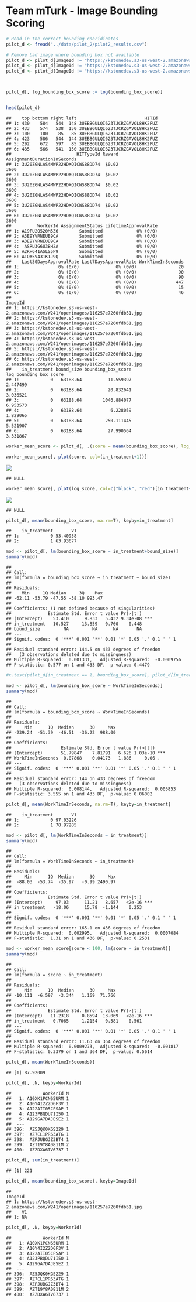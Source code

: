 Team mTurk - Image Bounding Scoring
================

``` r
# Read in the correct bounding cooridinates
pilot_d <- fread("../data/pilot_2/pilot2_results.csv")

# Remove bad image where bounding box not available
pilot_d <- pilot_d[ImageId != "https://kstonedev.s3-us-west-2.amazonaws.com/W241/openimages/104b3a47edc67285.jpg",]
pilot_d <- pilot_d[ImageId != "https://kstonedev.s3-us-west-2.amazonaws.com/W241/openimages/1002f337f91b7932.jpg",]
pilot_d <- pilot_d[ImageId != "https://kstonedev.s3-us-west-2.amazonaws.com/W241/openimages/1271622877a21c47.jpg",]



pilot_d[, log_bounding_box_score := log(bounding_box_score)]


head(pilot_d)
```

    ##    top bottom right left                          HITId
    ## 1: 430    584   544  148 3UEBBGULQI623TJCRZGAVOL8HK2FUZ
    ## 2: 433    574   538  150 3UEBBGULQI623TJCRZGAVOL8HK2FUZ
    ## 3: 100    100    85   85 3UEBBGULQI623TJCRZGAVOL8HK2FUZ
    ## 4: 423    586   544  144 3UEBBGULQI623TJCRZGAVOL8HK2FUZ
    ## 5: 292    672   597   85 3UEBBGULQI623TJCRZGAVOL8HK2FUZ
    ## 6: 435    566   541  150 3UEBBGULQI623TJCRZGAVOL8HK2FUZ
    ##                         HITTypeId Reward AssignmentDurationInSeconds
    ## 1: 3U20ZGNLAS4MWP22HDXQICWS88DD74  $0.02                        3600
    ## 2: 3U20ZGNLAS4MWP22HDXQICWS88DD74  $0.02                        3600
    ## 3: 3U20ZGNLAS4MWP22HDXQICWS88DD74  $0.02                        3600
    ## 4: 3U20ZGNLAS4MWP22HDXQICWS88DD74  $0.02                        3600
    ## 5: 3U20ZGNLAS4MWP22HDXQICWS88DD74  $0.02                        3600
    ## 6: 3U20ZGNLAS4MWP22HDXQICWS88DD74  $0.02                        3600
    ##          WorkerId AssignmentStatus LifetimeApprovalRate
    ## 1: A19FU2O520M5Z6        Submitted             0% (0/0)
    ## 2: A3E9YVRNEUB9CA        Submitted             0% (0/0)
    ## 3: A3E9YVRNEUB9CA        Submitted             0% (0/0)
    ## 4:  ASRU3G6U3BH2A        Submitted             0% (0/0)
    ## 5: A2KH641ASLS5P9        Submitted             0% (0/0)
    ## 6: A1QX5V431K1J9Q        Submitted             0% (0/0)
    ##    Last30DaysApprovalRate Last7DaysApprovalRate WorkTimeInSeconds
    ## 1:               0% (0/0)              0% (0/0)                20
    ## 2:               0% (0/0)              0% (0/0)                90
    ## 3:               0% (0/0)              0% (0/0)                90
    ## 4:               0% (0/0)              0% (0/0)               447
    ## 5:               0% (0/0)              0% (0/0)                15
    ## 6:               0% (0/0)              0% (0/0)                46
    ##                                                                              ImageId
    ## 1: https://kstonedev.s3-us-west-2.amazonaws.com/W241/openimages/116257e7260fdb51.jpg
    ## 2: https://kstonedev.s3-us-west-2.amazonaws.com/W241/openimages/116257e7260fdb51.jpg
    ## 3: https://kstonedev.s3-us-west-2.amazonaws.com/W241/openimages/116257e7260fdb51.jpg
    ## 4: https://kstonedev.s3-us-west-2.amazonaws.com/W241/openimages/116257e7260fdb51.jpg
    ## 5: https://kstonedev.s3-us-west-2.amazonaws.com/W241/openimages/116257e7260fdb51.jpg
    ## 6: https://kstonedev.s3-us-west-2.amazonaws.com/W241/openimages/116257e7260fdb51.jpg
    ##    in_treatment bound_size bounding_box_score log_bounding_box_score
    ## 1:            0   63188.64          11.559397               2.447499
    ## 2:            0   63188.64          20.832641               3.036521
    ## 3:            0   63188.64        1046.884077               6.953573
    ## 4:            0   63188.64           6.228059               1.829065
    ## 5:            0   63188.64         250.111445               5.521907
    ## 6:            0   63188.64          27.990564               3.331867

``` r
worker_mean_score <- pilot_d[, .(score = mean(bounding_box_score), log_score = mean(log_bounding_box_score), in_treatment = as.integer(median(in_treatment))), keyby=WorkerId]

worker_mean_score[, plot(score, col=(in_treatment+1))]
```

![](pilot_2_eda_files/figure-gfm/unnamed-chunk-2-1.png)<!-- -->

    ## NULL

``` r
worker_mean_score[, plot(log_score, col=c("black", "red")[in_treatment+1])]
```

![](pilot_2_eda_files/figure-gfm/unnamed-chunk-2-2.png)<!-- -->

    ## NULL

``` r
pilot_d[, mean(bounding_box_score, na.rm=T), keyby=in_treatment]
```

    ##    in_treatment       V1
    ## 1:            0 53.40958
    ## 2:            1 63.93677

``` r
mod <- pilot_d[, lm(bounding_box_score ~ in_treatment+bound_size)]
summary(mod)
```

    ## 
    ## Call:
    ## lm(formula = bounding_box_score ~ in_treatment + bound_size)
    ## 
    ## Residuals:
    ##    Min     1Q Median     3Q    Max 
    ## -62.11 -53.79 -47.55 -38.10 993.47 
    ## 
    ## Coefficients: (1 not defined because of singularities)
    ##              Estimate Std. Error t value Pr(>|t|)    
    ## (Intercept)    53.410      9.833   5.432 9.34e-08 ***
    ## in_treatment   10.527     13.859   0.760    0.448    
    ## bound_size         NA         NA      NA       NA    
    ## ---
    ## Signif. codes:  0 '***' 0.001 '**' 0.01 '*' 0.05 '.' 0.1 ' ' 1
    ## 
    ## Residual standard error: 144.5 on 433 degrees of freedom
    ##   (3 observations deleted due to missingness)
    ## Multiple R-squared:  0.001331,   Adjusted R-squared:  -0.0009756 
    ## F-statistic: 0.577 on 1 and 433 DF,  p-value: 0.4479

``` r
#t.test(pilot_d[in_treatment == 1, bounding_box_score], pilot_d[in_treatment == 0, bounding_box_score])
```

``` r
mod <- pilot_d[, lm(bounding_box_score ~ WorkTimeInSeconds)]
summary(mod)
```

    ## 
    ## Call:
    ## lm(formula = bounding_box_score ~ WorkTimeInSeconds)
    ## 
    ## Residuals:
    ##     Min      1Q  Median      3Q     Max 
    ## -239.24  -51.39  -46.51  -36.22  988.00 
    ## 
    ## Coefficients:
    ##                   Estimate Std. Error t value Pr(>|t|)    
    ## (Intercept)       51.79847    7.81791   6.626 1.03e-10 ***
    ## WorkTimeInSeconds  0.07868    0.04173   1.886     0.06 .  
    ## ---
    ## Signif. codes:  0 '***' 0.001 '**' 0.01 '*' 0.05 '.' 0.1 ' ' 1
    ## 
    ## Residual standard error: 144 on 433 degrees of freedom
    ##   (3 observations deleted due to missingness)
    ## Multiple R-squared:  0.008144,   Adjusted R-squared:  0.005853 
    ## F-statistic: 3.555 on 1 and 433 DF,  p-value: 0.06002

``` r
pilot_d[, mean(WorkTimeInSeconds, na.rm=T), keyby=in_treatment]
```

    ##    in_treatment       V1
    ## 1:            0 97.03226
    ## 2:            1 78.97285

``` r
mod <- pilot_d[, lm(WorkTimeInSeconds ~ in_treatment)]
summary(mod)
```

    ## 
    ## Call:
    ## lm(formula = WorkTimeInSeconds ~ in_treatment)
    ## 
    ## Residuals:
    ##     Min      1Q  Median      3Q     Max 
    ##  -88.03  -53.74  -35.97   -0.99 2490.97 
    ## 
    ## Coefficients:
    ##              Estimate Std. Error t value Pr(>|t|)    
    ## (Intercept)     97.03      11.21   8.657   <2e-16 ***
    ## in_treatment   -18.06      15.78  -1.144    0.253    
    ## ---
    ## Signif. codes:  0 '***' 0.001 '**' 0.01 '*' 0.05 '.' 0.1 ' ' 1
    ## 
    ## Residual standard error: 165.1 on 436 degrees of freedom
    ## Multiple R-squared:  0.002995,   Adjusted R-squared:  0.0007084 
    ## F-statistic:  1.31 on 1 and 436 DF,  p-value: 0.2531

``` r
mod <- worker_mean_score[score < 100, lm(score ~ in_treatment)]
summary(mod)
```

    ## 
    ## Call:
    ## lm(formula = score ~ in_treatment)
    ## 
    ## Residuals:
    ##     Min      1Q  Median      3Q     Max 
    ## -10.111  -6.597  -3.344   1.169  71.766 
    ## 
    ## Coefficients:
    ##              Estimate Std. Error t value Pr(>|t|)    
    ## (Intercept)   11.2318     0.8594  13.069   <2e-16 ***
    ## in_treatment   0.7065     1.2154   0.581    0.561    
    ## ---
    ## Signif. codes:  0 '***' 0.001 '**' 0.01 '*' 0.05 '.' 0.1 ' ' 1
    ## 
    ## Residual standard error: 11.63 on 364 degrees of freedom
    ## Multiple R-squared:  0.0009273,  Adjusted R-squared:  -0.001817 
    ## F-statistic: 0.3379 on 1 and 364 DF,  p-value: 0.5614

``` r
pilot_d[, mean(WorkTimeInSeconds)]
```

    ## [1] 87.92009

``` r
pilot_d[, .N, keyby=WorkerId]
```

    ##            WorkerId N
    ##   1: A10XK1PCN65URM 1
    ##   2: A10Y4I2Z2DGF3V 1
    ##   3: A122AII05CFSAP 1
    ##   4: A123PBQDU71I5O 1
    ##   5: A129GA7DAJESE2 1
    ##  ---                 
    ## 396:  AZ5JQK0KGS229 1
    ## 397:  AZ7CL1PR63ATG 1
    ## 398:  AZPJUBGJZ3BT4 1
    ## 399:  AZT19Y8A0811M 2
    ## 400:  AZZDXA6TV6737 1

``` r
pilot_d[, sum(in_treatment)]
```

    ## [1] 221

``` r
pilot_d[, mean(bounding_box_score), keyby=ImageId]
```

    ##                                                                              ImageId
    ## 1: https://kstonedev.s3-us-west-2.amazonaws.com/W241/openimages/116257e7260fdb51.jpg
    ##    V1
    ## 1: NA

``` r
pilot_d[, .N, keyby=WorkerId]
```

    ##            WorkerId N
    ##   1: A10XK1PCN65URM 1
    ##   2: A10Y4I2Z2DGF3V 1
    ##   3: A122AII05CFSAP 1
    ##   4: A123PBQDU71I5O 1
    ##   5: A129GA7DAJESE2 1
    ##  ---                 
    ## 396:  AZ5JQK0KGS229 1
    ## 397:  AZ7CL1PR63ATG 1
    ## 398:  AZPJUBGJZ3BT4 1
    ## 399:  AZT19Y8A0811M 2
    ## 400:  AZZDXA6TV6737 1

